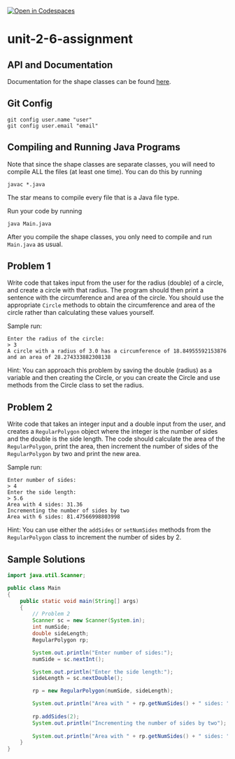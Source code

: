 [![Open in Codespaces](https://classroom.github.com/assets/launch-codespace-2972f46106e565e64193e422d61a12cf1da4916b45550586e14ef0a7c637dd04.svg)](https://classroom.github.com/open-in-codespaces?assignment_repo_id=16519700)
# unit-2-6-assignment

## API and Documentation
Documentation for the shape classes can be found [here](https://coderunner.projectstem.org/docs/shapes/index.html).

## Git Config
```
git config user.name "user"
git config user.email "email"
```

## Compiling and Running Java Programs
Note that since the shape classes are separate classes, you will need to compile ALL the files (at least one time).  You can do this by running
```
javac *.java
```
The star means to compile every file that is a Java file type.

Run your code by running
```
java Main.java
```

After you compile the shape classes, you only need to compile and run `Main.java` as usual.

## Problem 1
Write code that takes input from the user for the radius (double) of a circle, and create a circle with that radius. The program should then print a sentence with the circumference and area of the circle. You should use the appropriate `Circle` methods to obtain the circumference and area of the circle rather than calculating these values yourself.

Sample run:
```
Enter the radius of the circle:
> 3
A circle with a radius of 3.0 has a circumference of 18.84955592153876 and an area of 28.274333882308138
```
Hint: You can approach this problem by saving the double (radius) as a variable and then creating the Circle, or you can create the Circle and use methods from the Circle class to set the radius.

## Problem 2
Write code that takes an integer input and a double input from the user, and creates a `RegularPolygon` object where the integer is the number of sides and the double is the side length. The code should calculate the area of the `RegularPolygon`, print the area, then increment the number of sides of the `RegularPolygon` by two and print the new area.

Sample run:
```
Enter number of sides:
> 4
Enter the side length:
> 5.6
Area with 4 sides: 31.36
Incrementing the number of sides by two
Area with 6 sides: 81.47566998803998
```
Hint: You can use either the `addSides` or `setNumSides` methods from the `RegularPolygon` class to increment the number of sides by 2.

## Sample Solutions
```java
import java.util.Scanner;

public class Main
{
	public static void main(String[] args)
	{
		// Problem 2
		Scanner sc = new Scanner(System.in);
		int numSide;
		double sideLength;
		RegularPolygon rp;

		System.out.println("Enter number of sides:");
		numSide = sc.nextInt();

		System.out.println("Enter the side length:");
		sideLength = sc.nextDouble();

		rp = new RegularPolygon(numSide, sideLength);

		System.out.println("Area with " + rp.getNumSides() + " sides: " + rp.getArea());
		
		rp.addSides(2);
		System.out.println("Incrementing the number of sides by two");
		
		System.out.println("Area with " + rp.getNumSides() + " sides: " + rp.getArea());
	}
}
```
